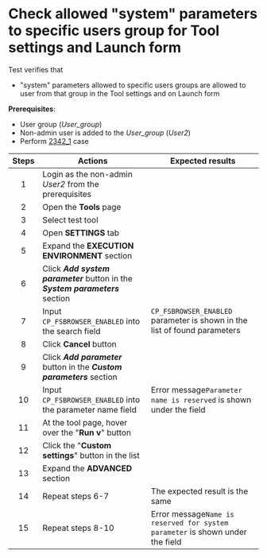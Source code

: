 #  Check allowed "system" parameters to specific users group for Tool settings and Launch form

Test verifies that
- "system" parameters allowed to specific users groups are allowed to user from that group in the Tool settings and on Launch form

**Prerequisites**:
- User group (*User_group*)
- Non-admin user is added to the *User_group* (*User2*)
- Perform [2342_1](2342_1.md) case

| Steps | Actions | Expected results |
| :---: | --- | --- |
| 1 | Login as the non-admin *User2* from the prerequisites | |
| 2 | Open the **Tools** page | |
| 3 | Select test tool | |
| 4 | Open **SETTINGS** tab | |
| 5 | Expand the **EXECUTION ENVIRONMENT** section | |
| 6 | Click ***Add system parameter*** button in the ***System parameters*** section | |
| 7 | Input `CP_FSBROWSER_ENABLED` into the search field | `CP_FSBROWSER_ENABLED` parameter is shown in the list of found parameters |
| 8 | Click **Cancel** button | |
| 9 | Click ***Add parameter*** button in the ***Custom parameters*** section | |
| 10 | Input `CP_FSBROWSER_ENABLED` into the parameter name field | Error message`Parameter name is reserved` is shown under the field |
| 11 | At the tool page, hover over the "**Run v**" button | | 
| 12 | Click the "**Custom settings**" button in the list | |
| 13 | Expand the **ADVANCED** section | |
| 14 | Repeat steps 6-7 | The expected result is the same |
| 15 | Repeat steps 8-10 | Error message`Name is reserved for system parameter` is shown under the field |
